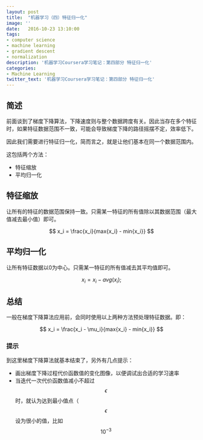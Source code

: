 ```yaml
---
layout: post
title:  "机器学习（四）特征归一化"
image: ''
date:   2016-10-23 13:10:00
tags:
- computer science
- machine learning
- gradient descent
- normalization
description: '机器学习Coursera学习笔记：第四部分 特征归一化'
categories:
- Machine Learning
twitter_text: '机器学习Coursera学习笔记：第四部分 特征归一化'
---
```


## 简述

前面谈到了梯度下降算法，下降速度则与整个数据跨度有关。因此当存在多个特征时，如果特征数据范围不一致，可能会导致梯度下降的路径摇摆不定，效率低下。

因此我们需要进行特征归一化，简而言之，就是让他们基本在同一个数据范围内。

这包括两个方法：

 - 特征缩放
 - 平均归一化
 
## 特征缩放

让所有的特征的数据范围保持一致。只需某一特征的所有值除以其数据范围（最大值减去最小值）即可。

$$
x_i = \frac{x_i}{max{x_i} - min{x_i}}
$$

## 平均归一化

让所有特征数据以0为中心。只需某一特征的所有值减去其平均值即可。

$$
x_i = x_i - avg(x_i);
$$

## 总结

一般在梯度下降算法应用前，会同时使用以上两种方法预处理特征数据。即：

$$
x_i = \frac{x_i - \mu_i}{max{x_i} - min{x_i}}
$$

### 提示

到这里梯度下降算法就基本结束了，另外有几点提示：

 - 画出梯度下降过程代价函数值的变化图像，以便调试出合适的学习速率
 - 当迭代一次代价函数值减小不超过$$\epsilon$$时，就认为达到最小值点（$$\epsilon$$设为很小的值，比如$$10^{-3}$$
